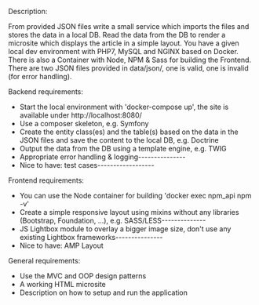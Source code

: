 Description:

From provided JSON files write a small service which imports the files and stores the data in a local DB.
Read the data from the DB to render a microsite which displays the article in a simple layout.
You have a given local dev environment with PHP7, MySQL and NGINX based on Docker.
There is also a Container with Node, NPM & Sass for building the Frontend.
There are two JSON files provided in data/json/, one is valid, one is invalid (for error handling).

Backend requirements:
- Start the local environment with 'docker-compose up', the site is available under http://localhost:8080/
- Use a composer skeleton, e.g. Symfony
- Create the entity class(es) and the table(s) based on the data in the JSON files and save the content to the local DB, e.g. Doctrine
- Output the data from the DB using a template engine, e.g. TWIG
- Appropriate error handling & logging---------------
- Nice to have: test cases------------------

Frontend requirements:
- You can use the Node container for building 'docker exec npm_api npm -v'
- Create a simple responsive layout using mixins without any libraries (Bootstrap, Foundation, ...), e.g. SASS/LESS--------------
- JS Lightbox module to overlay a bigger image size, don't use any existing Lightbox frameworks---------------
- Nice to have: AMP Layout

General requirements:
- Use the MVC and OOP design patterns
- A working HTML microsite
- Description on how to setup and run the application
